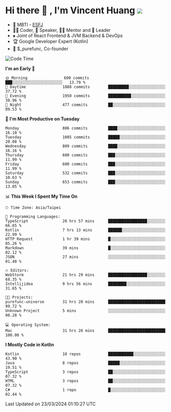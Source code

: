 # Hi there 👋 , I'm Vincent Huang ![](https://komarev.com/ghpvc/?username=Jian-Min-Huang)
- 👀 MBTI - [ESFJ](https://www.16personalities.com/esfj-personality)
- 👨‍💻 Coder, 🎤 Speaker, 👨‍🏫 Mentor and 🚀 Leader
- ♠️ Joint of React Frontend & JVM Backend & DevOps
- 🏆 Google Developer Expert (Kotlin)
- 💼 $_purefunc, Co-founder

<!--START_SECTION:waka-->
![Code Time](http://img.shields.io/badge/Code%20Time-3%2C539%20hrs%2014%20mins-blue)

**I'm an Early 🐤** 

```text
🌞 Morning                690 commits         ███░░░░░░░░░░░░░░░░░░░░░░   13.79 % 
🌆 Daytime                1888 commits        █████████░░░░░░░░░░░░░░░░   37.72 % 
🌃 Evening                1950 commits        ██████████░░░░░░░░░░░░░░░   38.96 % 
🌙 Night                  477 commits         ██░░░░░░░░░░░░░░░░░░░░░░░   09.53 % 
```
📅 **I'm Most Productive on Tuesday** 

```text
Monday                   806 commits         ████░░░░░░░░░░░░░░░░░░░░░   16.10 % 
Tuesday                  1005 commits        █████░░░░░░░░░░░░░░░░░░░░   20.08 % 
Wednesday                809 commits         ████░░░░░░░░░░░░░░░░░░░░░   16.16 % 
Thursday                 600 commits         ███░░░░░░░░░░░░░░░░░░░░░░   11.99 % 
Friday                   600 commits         ███░░░░░░░░░░░░░░░░░░░░░░   11.99 % 
Saturday                 532 commits         ███░░░░░░░░░░░░░░░░░░░░░░   10.63 % 
Sunday                   653 commits         ███░░░░░░░░░░░░░░░░░░░░░░   13.05 % 
```


📊 **This Week I Spent My Time On** 

```text
🕑︎ Time Zone: Asia/Taipei

💬 Programming Languages: 
TypeScript               20 hrs 57 mins      █████████████████░░░░░░░░   66.65 % 
Kotlin                   7 hrs 13 mins       ██████░░░░░░░░░░░░░░░░░░░   22.99 % 
HTTP Request             1 hr 39 mins        █░░░░░░░░░░░░░░░░░░░░░░░░   05.26 % 
Markdown                 39 mins             █░░░░░░░░░░░░░░░░░░░░░░░░   02.12 % 
JSON                     27 mins             ░░░░░░░░░░░░░░░░░░░░░░░░░   01.48 % 

🔥 Editors: 
WebStorm                 21 hrs 29 mins      █████████████████░░░░░░░░   68.35 % 
Intellijidea             9 hrs 56 mins       ████████░░░░░░░░░░░░░░░░░   31.65 % 

🐱‍💻 Projects: 
purefunc-universe        31 hrs 20 mins      █████████████████████████   99.72 % 
Unknown Project          5 mins              ░░░░░░░░░░░░░░░░░░░░░░░░░   00.28 % 

💻 Operating System: 
Mac                      31 hrs 26 mins      █████████████████████████   100.00 % 
```

**I Mostly Code in Kotlin** 

```text
Kotlin                   18 repos            ███████████░░░░░░░░░░░░░░   43.90 % 
Java                     8 repos             █████░░░░░░░░░░░░░░░░░░░░   19.51 % 
TypeScript               3 repos             ██░░░░░░░░░░░░░░░░░░░░░░░   07.32 % 
HTML                     3 repos             ██░░░░░░░░░░░░░░░░░░░░░░░   07.32 % 
C#                       1 repo              █░░░░░░░░░░░░░░░░░░░░░░░░   02.44 % 
```




 Last Updated on 23/03/2024 01:10:27 UTC
<!--END_SECTION:waka-->
